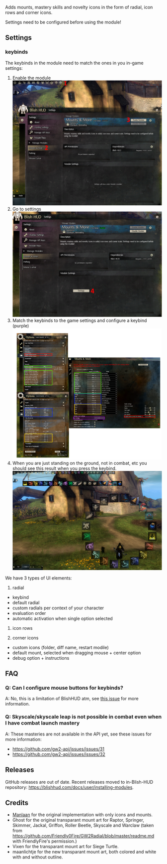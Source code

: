 Adds mounts, mastery skills and novelty icons in the form of radial, icon rows and corner icons.

Settings need to be configured before using the module!


## Settings

### keybinds
The keybinds in the module need to match the ones in you in-game settings:

1. Enable the module
  ![](./readme/enable_module.png)
1. Go to settings
  ![](./readme/go_to_settings.png)
1. Match the keybinds to the game settings and configure a keybind (purple)
  ![](./readme/keybinds.png)
1. When you are just standing on the ground, not in combat, etc you should see this result when you press the keybind.
  ![](./readme/initial_setup_result.png)


We have 3 types of UI elements:

1. radial
- keybind
- default radial
- custom radials per context of your character
- evaluation order
- automatic activation when single option selected

1. icon rows


1. corner icons





- custom icons (folder, diff name, restart modile)
- default mount, selected when dragging mouse + center option
- debug option + instructions

## FAQ

### Q: Can I configure mouse buttons for keybinds?
A: No, this is a limitation of BlishHUD atm, see [this issue](https://github.com/blish-hud/Blish-HUD/issues/611) for more information.

### Q: Skyscale/skyscale leap is not possible in combat even when I have combat launch mastery
A: These masteries are not available in the API yet, see these issues for more information:
  - https://github.com/gw2-api/issues/issues/31
  - https://github.com/gw2-api/issues/issues/32

## Releases

GitHub releases are out of date.
Recent releases moved to in-Blish-HUD repository: https://blishhud.com/docs/user/installing-modules.

## Credits
- [Manlaan](https://github.com/manlaan) for the original implementation with only icons and mounts.
- Ghost for the original transparant mount art for Raptor, Springer, Skimmer, Jackal, Griffon, Roller Beetle, Skyscale and Warclaw (taken from https://github.com/Friendly0Fire/GW2Radial/blob/master/readme.md with FriendlyFire's permission.)
- Vixen for the transparant mount art for Siege Turtle.
- maanlichtje for the new transparant mount art, both colored and white with and without outline.